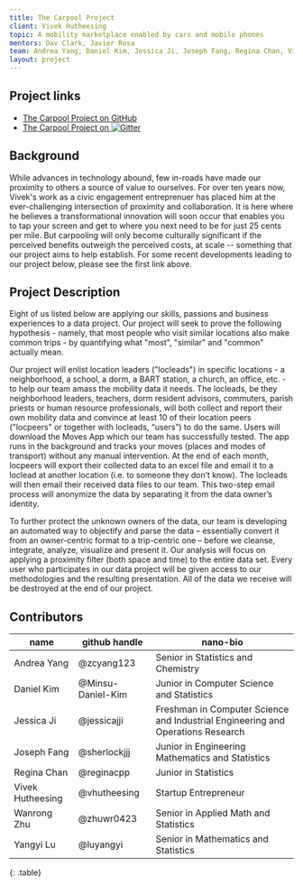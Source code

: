 ```yaml
---
title: The Carpool Project
client: Vivek Hutheesing
topic: A mobility marketplace enabled by cars and mobile phones
mentors: Dav Clark, Javier Rosa
team: Andrea Yang, Daniel Kim, Jessica Ji, Joseph Fang, Regina Chan, Vivek Hutheesing, Wanrong Zhu, Yangyi Lu
layout: project
---
```

## Project links

 - [The Carpool Project on GitHub](https://github.com/BIDS-collaborative/the-carpool-project)
 - [The Carpool Project on
   ![Gitter](https://badges.gitter.im/Join%20Chat.svg)
   ](https://gitter.im/BIDS-collaborative/the-carpool-project)

## Background

While advances in technology abound, few in-roads have made our proximity to others a source of value to ourselves. For over ten years now, Vivek's work as a civic engagement entreprenuer has placed him at the ever-challenging intersection of proximity and collaboration. It is here where he believes a transformational innovation will soon occur that enables you to tap your screen and get to where you next need to be for just 25 cents per mile. But carpooling will only become culturally significant if the perceived benefits outweigh the perceived costs, at scale -- something that our project aims to help establish. For some recent developments leading to our project below, please see the first link above.

## Project Description

Eight of us listed below are applying our skills, passions and business experiences to a data project. Our project will seek to prove the following hypothesis - namely, that most people who visit similar locations also make common trips - by quantifying what "most", "similar" and "common" actually mean.

Our project will enlist location leaders ("locleads") in specific locations - a neighborhood, a school, a dorm, a BART station, a church, an office, etc. - to help our team amass the mobility data it needs. The locleads, be they neighborhood leaders, teachers, dorm resident advisors, commuters, parish priests or human resource professionals, will both collect and report their own mobility data and convince at least 10 of their location peers ("locpeers" or together with locleads, “users”) to do the same. Users will download the Moves App which our team has successfully tested. The app runs in the background and tracks your moves (places and modes of transport) without any manual intervention. At the end of each month, locpeers will export their collected data to an excel file and email it to a loclead at another location (i.e. to someone they don’t know). The locleads will then email their received data files to our team. This two-step email process will anonymize the data by separating it from the data owner’s identity.

To further protect the unknown owners of the data, our team is developing an automated way to objectify and parse the data – essentially convert it from an owner-centric format to a trip-centric one – before we cleanse, integrate, analyze, visualize and present it. Our analysis will focus on applying a proximity filter (both space and time) to the entire data set. Every user who participates in our data project will be given access to our methodologies and the resulting presentation. All of the data we receive will be destroyed at the end of our project.

## Contributors

name | github handle | nano-bio 
--- | --- | ---
Andrea Yang | @zcyang123 |  Senior in Statistics and Chemistry 
Daniel Kim | @Minsu-Daniel-Kim |  Junior in Computer Science and Statistics
Jessica Ji | @jessicajji | Freshman in Computer Science and Industrial Engineering and Operations Research
Joseph Fang | @sherlockjjj | Junior in Engineering Mathematics and Statistics
Regina Chan | @reginacpp | Junior in Statistics
Vivek Hutheesing | @vhutheesing | Startup Entrepreneur
Wanrong Zhu | @zhuwr0423 | Senior in Applied Math and Statistics
Yangyi Lu | @luyangyi | Senior in Mathematics and Statistics
{: .table}


